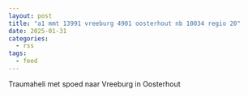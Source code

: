 ```yaml
---
layout: post
title: "a1 mmt 13991 vreeburg 4901 oosterhout nb 10034 regio 20"
date: 2025-01-31
categories: 
  - rss
tags: 
  - feed
---
```


Traumaheli met spoed naar Vreeburg in Oosterhout
